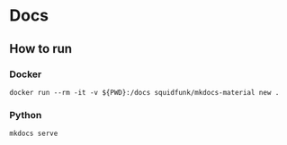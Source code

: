# Docs

## How to run

### Docker

`docker run --rm -it -v ${PWD}:/docs squidfunk/mkdocs-material new .`

### Python

`mkdocs serve`
